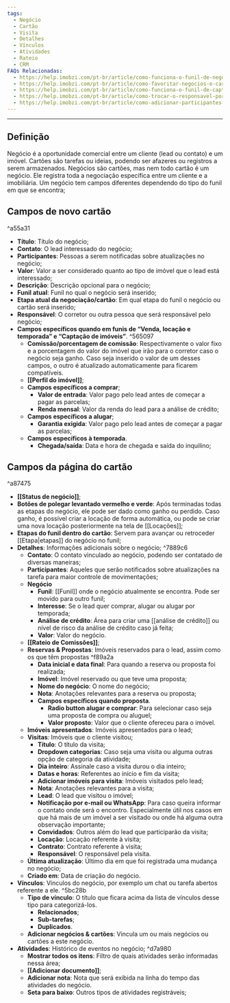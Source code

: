 ```yaml
---
tags:
  - Negócio
  - Cartão
  - Visita
  - Detalhes
  - Vínculos
  - Atividades
  - Rateio
  - CRM
FAQs Relacionadas:
  - https://help.imobzi.com/pt-br/article/como-funciona-o-funil-de-negocios-h5u2aj/
  - https://help.imobzi.com/pt-br/article/como-favoritar-negocios-e-cartoes-no-funil-de-negocios-dskpzo/
  - https://help.imobzi.com/pt-br/article/como-funciona-o-funil-de-captacao-de-imoveis-agx4j4/
  - https://help.imobzi.com/pt-br/article/como-trocar-o-responsavel-por-um-negocio-28l1hq/
  - https://help.imobzi.com/pt-br/article/como-adicionar-participantes-em-negocios-cartoes-xc0174/
---
```

---
## Definição

Negócio é a oportunidade comercial entre um cliente (lead ou contato) e um imóvel. Cartões são tarefas ou ideias, podendo ser afazeres ou registros a serem armazenados.  Negócios são cartões, mas nem todo cartão é um negócio. Ele registra toda a negociação específica entre um cliente e a imobiliária. Um negócio tem campos diferentes dependendo do tipo do funil em que se encontra;

## Campos de novo cartão

^a55a31

- **Título**: Título do negócio;
- **Contato**: O lead interessado do negócio;
- **Participantes**: Pessoas a serem notificadas sobre atualizações no negócio;
- **Valor**: Valor a ser considerado quanto ao tipo de imóvel que o lead está interessado;
- **Descrição**: Descrição opcional para o negócio;
- **Funil atual**: Funil no qual o negócio será inserido;
- **Etapa atual da negociação/cartão**: Em qual etapa do funil o negócio ou cartão será inserido;
- **Responsável**: O corretor ou outra pessoa que será responsável pelo negócio;
- **Campos específicos quando em funis de “Venda, locação e temporada” e “Captação de imóveis”**. ^565097
	- **Comissão/porcentagem de comissão**: Respectivamente o valor fixo e a porcentagem do valor do imóvel que irão para o corretor caso o negócio seja ganho. Caso seja inserido o valor de um desses campos, o outro é atualizado automaticamente para ficarem compatíveis.
	- **[[Perfil do imóvel]]**;
	- **Campos específicos a comprar**;
	    - **Valor de entrada**: Valor pago pelo lead antes de começar a pagar as parcelas;
	    - **Renda mensal**: Valor da renda do lead para a análise de crédito;
	- **Campos específicos a alugar**;	    
	    - **Garantia exigida**: Valor pago pelo lead antes de começar a pagar as parcelas;
	- **Campos específicos à temporada**.	    
	    - **Chegada/saída**: Data e hora de chegada e saída do inquilino;

## Campos da página do cartão

^a87475

- **[[Status de negócio]]**;
- **Botões de polegar levantado vermelho e verde**: Após terminadas todas as etapas do negócio, ele pode ser dado como ganho ou perdido. Caso ganho, é possível criar a locação de forma automática, ou pode se criar uma nova locação posteriormente na tela de [[Locações]];
- **Etapas do funil dentro do cartão**: Servem para avançar ou retroceder [[Etapa|etapas]] do negócio no funil;
- **Detalhes**: Informações adicionais sobre o negócio; ^7889c6
	- **Contato**: O contato vinculado ao negócio, podendo ser contatado de diversas maneiras;
	- **Participantes**: Aqueles que serão notificados sobre atualizações na tarefa para maior controle de movimentações;
	- **Negócio**
		- **Funil**: [[Funil]] onde o negócio atualmente se encontra. Pode ser movido para outro funil;
		- **Interesse**: Se o lead quer comprar, alugar ou alugar por temporada;
		- **Análise de crédito**: Área para criar uma [[análise de crédito]] ou nível de risco da análise de crédito caso já feita;
		- **Valor**: Valor do negócio.
	- **[[Rateio de Comissões]]**;
	- **Reservas & Propostas**: Imóveis reservados para o lead, assim como os que têm propostas ^f89a2a
		- **Data inicial e data final**: Para quando a reserva ou proposta foi realizada;
		- **Imóvel**: Imóvel reservado ou que teve uma proposta;
		- **Nome do negócio**: O nome do negócio;
		- **Nota**: Anotações relevantes para a reserva ou proposta;
		- **Campos específicos quando proposta**.
			- **Radio button alugar e comprar**: Para selecionar caso seja uma proposta de compra ou aluguel;
			- **Valor proposto**: Valor que o cliente ofereceu para o imóvel.
	- **Imóveis apresentados**: Imóveis apresentados para o lead;
	- **Visitas**: Imóveis que o cliente visitou;
		- **Título**: O título da visita;
		- **Dropdown categorias**: Caso seja uma visita ou alguma outras opção de categoria da atividade;
		- **Dia inteiro**: Assinale caso a visita durou o dia inteiro;
		- **Datas e horas**: Referentes ao início e fim da visita;
		- **Adicionar imóveis para visita**: Imóveis visitados pelo lead;
		- **Nota**: Anotações relevantes para a visita;
		- **Lead**: O lead que visitou o imóvel;
		- **Notificação por e-mail ou WhatsApp**: Para caso queira informar o contato onde será o encontro. Especialmente útil nos casos em que há mais de um imóvel a ser visitado ou onde há alguma outra observação importante;
		- **Convidados**: Outros além do lead que participarão da visita;
		- **Locação**: Locação referente à visita;
		- **Contrato**: Contrato referente à visita;
		- **Responsável**: O responsável pela visita.
	- **Última atualização**: Último dia em que foi registrada uma mudança no negócio;
	- **Criado em**: Data de criação do negócio.
- **Vínculos**: Vínculos do negócio, por exemplo um chat ou tarefa abertos referente a ele. ^5bc28b
	- **Tipo de vínculo**: O título que ficara acima da lista de vínculos desse tipo para categorizá-los.
		- **Relacionados**;
		- **Sub-tarefas**;
		- **Duplicados**.
	- **Adicionar negócios & cartões**: Vincula um ou mais negócios ou cartões a este negócio.
- **Atividades**: Histórico de eventos no negócio; ^d7a980
	- **Mostrar todos os itens**: Filtro de quais atividades serão informadas nessa área;
	- **[[Adicionar documento]]**;
	- **Adicionar nota**: Nota que será exibida na linha do tempo das atividades do negócio.
	- **Seta para baixo**: Outros tipos de atividades registráveis;